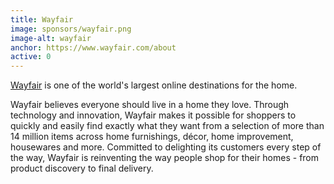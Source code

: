 ```yaml
---
title: Wayfair
image: sponsors/wayfair.png
image-alt: wayfair
anchor: https://www.wayfair.com/about
active: 0
---
```

<a href="https://www.wayfair.com/about" target="_blank">Wayfair</a> is one of the world's largest online destinations for the home.

Wayfair believes everyone should live in a home they love. Through technology and innovation, Wayfair makes it possible for shoppers to quickly and easily find exactly what they want from a selection of more than 14 million items across home furnishings, décor, home improvement, housewares and more. Committed to delighting its customers every step of the way, Wayfair is reinventing the way people shop for their homes - from product discovery to final delivery.
